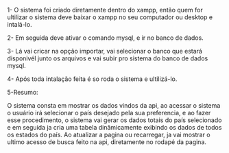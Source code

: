 1- O sistema foi criado diretamente dentro do xampp, então quem for ultilizar o sistema deve baixar o xampp no seu computador ou desktop e intalá-lo.

2- Em seguida deve ativar o comando mysql, e ir no banco de dados. 

3- Lá vai cricar na opção importar, vai selecionar o banco que estará disponivél junto os arquivos e vai subir pro sistema do banco de dados mysql.

4- Após toda intalação feita é so roda o sistema e ultilizá-lo.

5-Resumo:

O sistema consta em mostrar os dados vindos da api, ao acessar o sistema o usuário irá selecionar o país desejado pela sua preferencia, 
e ao fazer esse procedimento, o sistema vai gerar os dados totais do país selecionado e em seguida ja cria uma tabela dinâmicamente exibindo os dados de todos os estados do país. Ao atualizar a pagina ou recarregar, ja vai mostrar o ultimo acesso de busca feito na api, diretamente no rodapé da pagina.